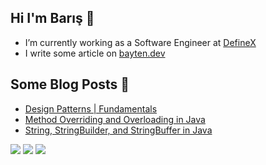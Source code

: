 ## Hi I'm Barış 🤞

- </a>I’m currently working as a Software Engineer at [DefineX](https://teamdefinex.com/) 
- I write some article on [bayten.dev](https://bayten.dev/)


## Some Blog Posts 📑
- [Design Patterns | Fundamentals](https://bayten.dev/posts/design-patterns-fundamentals/)
- [Method Overriding and Overloading in Java](https://bayten.dev/posts/method-overriding-and-overloading-in-java/)
- [String, StringBuilder, and StringBuffer in Java](https://bayten.dev/posts/string-stringbuilder-and-stringbuffer-in-java/)


[![](https://img.shields.io/badge/Medium-%2312100E.svg?&style=flat&logo=medium&logoColor=white)](https://medium.com/@baytendev)
[![](https://img.shields.io/badge/LinkedIn-%230077B5.svg?&style=flat&logo=linkedin&logoColor=white)](https://www.linkedin.com/in/barisayten/)
![](https://komarev.com/ghpvc/?username=thealibrs&color=green)
